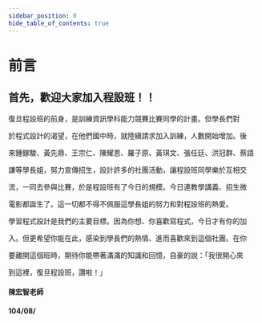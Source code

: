 ```yaml
---
sidebar_position: 0
hide_table_of_contents: true
---
```


# 前言

## 首先，歡迎大家加入程設班！！

復旦程設班的前身，是訓練資訊學科能力競賽比賽同學的計畫。但學長們對

於程式設計的渴望，在他們國中時，就陸續請求加入訓練，人數開始增加。後

來鍾鎵駿、黃先鼎、王宗仁、陳耀恩、羅子原、黃琪文、張任廷、洪冠群、蔡語

謙等學長姐，努力宣傳招生，設計許多的社團活動，讓程設班同學樂於互相交

流，一同去參與比賽，於是程設班有了今日的規模。今日連教學講義、招生微

電影都誕生了。這一切都不得不佩服這學長姐的努力和對程設班的熱愛。

學習程式設計是我們的主要目標。因為你想、你喜歡寫程式，今日才有你的加

入。但更希望你能在此，感染到學長們的熱情、進而喜歡來到這個社團。在你

要離開這個班時，期待你能帶著滿滿的知識和回憶，自豪的說：「我很開心來

到這裡，復旦程設班，讚啦！」

#### 陳宏智老師

#### 104/08/
